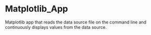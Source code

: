 # Matplotlib_App
Matplotlib app that reads the data source file on the command line and continuously displays values from the data source. 
